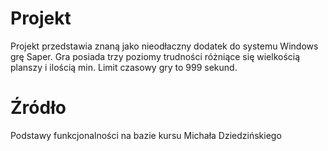 # Projekt

Projekt przedstawia znaną jako nieodłaczny dodatek do systemu Windows grę Saper.
Gra posiada trzy poziomy trudności różniące się wielkością planszy i ilością min.
Limit czasowy gry to 999 sekund.

# Źródło

Podstawy funkcjonalności na bazie kursu Michała Dziedzińskiego

